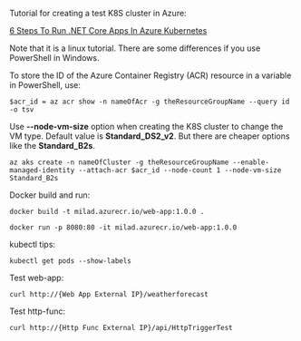 Tutorial for creating a test K8S cluster in Azure:

[6 Steps To Run .NET Core Apps In Azure Kubernetes](https://thorsten-hans.com/6-steps-to-run-netcore-apps-in-azure-kubernetes)

Note that it is a linux tutorial. There are some differences if you use PowerShell in Windows.

To store the ID of the Azure Container Registry (ACR) resource in a variable in PowerShell, use:

`$acr_id = az acr show -n nameOfAcr -g theResourceGroupName --query id -o tsv`

Use **--node-vm-size** option when creating the K8S cluster to change the VM type.  Default value is **Standard_DS2_v2**. But there are cheaper options like the **Standard_B2s**.

`az aks create -n nameOfCluster -g theResourceGroupName --enable-managed-identity --attach-acr $acr_id --node-count 1 --node-vm-size Standard_B2s`

Docker build and run:

`docker build -t milad.azurecr.io/web-app:1.0.0 .`

`docker run -p 8080:80 -it milad.azurecr.io/web-app:1.0.0`

kubectl tips:

`kubectl get pods --show-labels`

Test web-app:

`curl http://{Web App External IP}/weatherforecast`

Test http-func:

`curl http://{Http Func External IP}/api/HttpTriggerTest`

